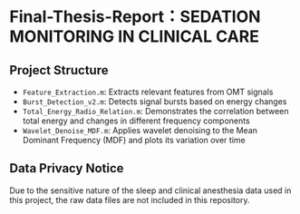 # Final-Thesis-Report：SEDATION MONITORING IN CLINICAL CARE
## Project Structure

- `Feature_Extraction.m`: Extracts relevant features from OMT signals
- `Burst_Detection_v2.m`: Detects signal bursts based on energy changes
- `Total_Energy_Radio_Relation.m`: Demonstrates the correlation between total energy and changes in different frequency components
- `Wavelet_Denoise_MDF.m`: Applies wavelet denoising to the Mean Dominant Frequency (MDF) and plots its variation over time

## Data Privacy Notice

Due to the sensitive nature of the sleep and clinical anesthesia data used in this project, the raw data files are not included in this repository. 
